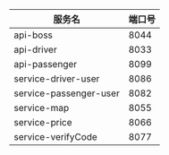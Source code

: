 
服务名 | 端口号
--- | ---
api-boss | 8044
api-driver | 8033
api-passenger | 8099
service-driver-user | 8086
service-passenger-user | 8082
service-map | 8055
service-price | 8066
service-verifyCode | 8077